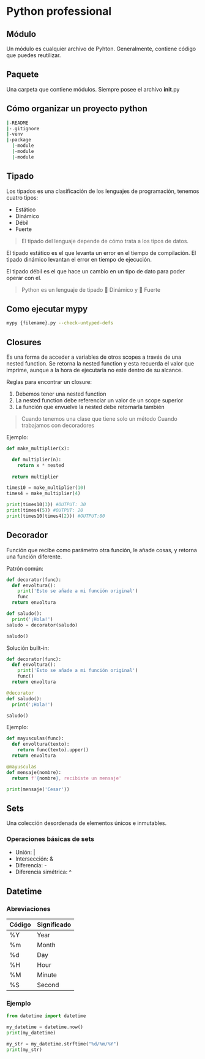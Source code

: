 # Python professional

## Módulo

Un módulo es cualquier archivo de Pyhton. Generalmente, contiene código que puedes reutilizar.

## Paquete

Una carpeta que contiene módulos. Siempre posee el archivo __init__.py

## Cómo organizar un proyecto python

~~~bash
|-README
|-.gitignore
|-venv
|-package
  |-module
  |-module
  |-module
~~~

## Tipado

Los tipados es una clasificación de los lenguajes de programación, tenemos cuatro tipos:

* Estático
* Dinámico
* Débil
* Fuerte

> El tipado del lenguaje depende de cómo trata a los tipos de datos.

El tipado estático es el que levanta un error en el tiempo de compilación.
El tipado dinámico levantan el error en tiempo de ejecución.

El tipado débil es el que hace un cambio en un tipo de dato para poder operar con el.

> Python es un lenguaje de tipado 👾 Dinámico y 💪 Fuerte

## Como ejecutar mypy

~~~bash
mypy {filename}.py --check-untyped-defs
~~~

## Closures

Es una forma de acceder a variables de otros scopes a través de una nested function. Se retorna la nested function y esta recuerda el valor que imprime, aunque a la hora de ejecutarla no este dentro de su alcance.

Reglas para encontrar un closure:

1. Debemos tener una nested function
2. La nested function debe referenciar un valor de un scope superior
3. La función que envuelve la nested debe retornarla también

> Cuando tenemos una clase que tiene solo un método
> Cuando trabajamos con decoradores

Ejemplo:

~~~python
def make_multiplier(x):

  def multiplier(n):
    return x * nested
  
  return multiplier

times10 = make_multiplier(10)
times4 = make_multiplier(4)

print(times10(3)) #OUTPUT: 30
print(times4(5)) #OUTPUT: 20
print(times10(times4(2))) #OUTPUT:80
~~~

## Decorador

Función que recibe como parámetro otra función, le añade cosas, y retorna una función diferente.

Patrón común:

~~~python
def decorator(func):
  def envoltura():
    print('Esto se añade a mi función original')
    func
  return envoltura

def saludo():
  print('¡Hola!')
saludo = decorator(saludo)

saludo()
~~~

Solución built-in:

~~~python
def decorator(func):
  def envoltura():
    print('Esto se añade a mi función original')
    func()
  return envoltura

@decorator
def saludo():
  print('¡Hola!')

saludo()
~~~

Ejemplo:

~~~python
def mayusculas(func):
  def envoltura(texto):
    return func(texto).upper()
  return envoltura

@mayusculas
def mensaje(nombre):
  return f'{nombre}, recibiste un mensaje'

print(mensaje('Cesar'))
~~~

## Sets

Una colección desordenada de elementos únicos e inmutables.

### Operaciones básicas de sets

* Unión: |
* Intersección: &
* Diferencia: -
* Diferencia simétrica: ^

## Datetime

### Abreviaciones

|Código|Significado|
|------|-----------|
|%Y|Year|
|%m|Month|
|%d|Day|
|%H|Hour|
|%M|Minute|
|%S|Second|

### Ejemplo

~~~python
from datetime import datetime

my_datetime = datetime.now()
print(my_datetime)

my_str = my_datetime.strftime("%d/%m/%Y")
print(my_str)
~~~
